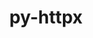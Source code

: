 ---
title: "py-httpx"
layout: cache
categories: [package, develop-2023-05-14]
meta: {"versions": ["0.23.3"], "compilers": ["gcc@=11.3.0"], "oss": ["ubuntu22.04"], "platforms": ["linux"], "targets": ["x86_64_v3"], "stacks": ["ml-linux-x86_64-cpu", "ml-linux-x86_64-cuda", "root"], "num_specs": 1, "num_specs_by_stack": {"ml-linux-x86_64-cuda": 1, "ml-linux-x86_64-cpu": 1, "root": 1}}
spec_details: [{"hash": "wzzeymkvtlx3eldesjcw2gg6vk57eftj", "compiler": "gcc@=11.3.0", "versions": ["0.23.3"], "os": "ubuntu22.04", "platform": "linux", "target": "x86_64_v3", "variants": ["build_system=python_pip", "~http2"], "stacks": ["ml-linux-x86_64-cuda", "ml-linux-x86_64-cpu", "root"], "size": "-", "tarball": "https://binaries.spack.io/develop-2023-05-14/build_cache/linux-ubuntu22.04-x86_64_v3/gcc-11.3.0/py-httpx-0.23.3/linux-ubuntu22.04-x86_64_v3-gcc-11.3.0-py-httpx-0.23.3-wzzeymkvtlx3eldesjcw2gg6vk57eftj.spack"}]
---